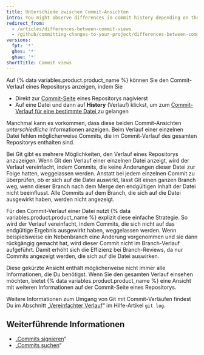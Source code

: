 ```yaml
---
title: Unterschiede zwischen Commit-Ansichten
intro: You might observe differences in commit history depending on the chosen viewing method.
redirect_from:
  - /articles/differences-between-commit-views
  - /github/committing-changes-to-your-project/differences-between-commit-views
versions:
  fpt: '*'
  ghes: '*'
  ghae: '*'
shortTitle: Commit views
---
```


Auf {% data variables.product.product_name %} können Sie den Commit-Verlauf eines Repositorys anzeigen, indem Sie

- Direkt zur [Commit-Seite](https://github.com/mozilla/rust/commits/master) eines Repositorys nagivierst
- Auf eine Datei und dann auf **History** (Verlauf) klickst, um zum [Commit-Verlauf für eine bestimmte Datei ](https://github.com/mozilla/rust/commits/master/README.md) zu gelangen

Manchmal kann es vorkommen, dass diese beiden Commit-Ansichten _unterschiedliche_ Informationen anzeigen. Beim Verlauf einer einzelnen Datei fehlen möglicherweise Commits, die im Commit-Verlauf des gesamten Repositorys enthalten sind.

Bei Git gibt es mehrere Möglichkeiten, den Verlauf eines Repositorys anzuzeigen. Wenn Git den Verlauf einer einzelnen Datei anzeigt, wird der Verlauf vereinfacht, indem Commits, die keine Änderungen dieser Datei zur Folge hatten, weggelassen werden. Anstatt bei jedem einzelnen Commit zu überprüfen, ob er sich auf die Datei auswirkt, lässt Git einen ganzen Branch weg, wenn dieser Branch nach dem Merge den endgültigen Inhalt der Datei nicht beeinflusst. Alle Commits auf dem Branch, die sich auf die Datei ausgewirkt haben, werden nicht angezeigt.

Für den Commit-Verlauf einer Datei nutzt {% data variables.product.product_name %} explizit diese einfache Strategie. So wird der Verlauf vereinfacht, indem Commits, die sich nicht auf das endgültige Ergebnis ausgewirkt haben, weggelassen werden. Wenn beispielsweise ein Nebenbranch eine Änderung vorgenommen und sie dann rückgängig gemacht hat, wird dieser Commit nicht im Branch-Verlauf aufgeführt. Damit erhöht sich die Effizienz bei Branch-Reviews, da nur Commits angezeigt werden, die sich auf die Datei auswirken.

Diese gekürzte Ansicht enthält möglicherweise nicht immer alle Informationen, die Du benötigst. Wenn Sie den gesamten Verlauf einsehen möchten, bietet {% data variables.product.product_name %} eine Ansicht mit weiteren Informationen auf der Commit-Seite eines Repositorys.

Weitere Informationen zum Umgang von Git mit Commit-Verläufen findest Du im Abschnitt „[Vereinfachter Verlauf](https://git-scm.com/docs/git-log#_history_simplification)“ im Hilfe-Artikel `git log`.

## Weiterführende Informationen

- „[Commits signieren](/articles/signing-commits)“
- „[Commits suchen](/articles/searching-commits)“
